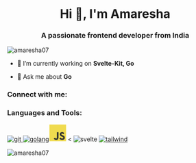 <h1 align="center">Hi 👋, I'm Amaresha</h1>
<h3 align="center">A passionate frontend developer from India</h3>

<p align="left"> <img src="https://komarev.com/ghpvc/?username=amaresha07&label=Profile%20views&color=0e75b6&style=flat" alt="amaresha07" /> </p>

- 🔭 I’m currently working on **Svelte-Kit, Go**

- 💬 Ask me about **Go**

<h3 align="left">Connect with me:</h3>
<p align="left">
</p>

<h3 align="left">Languages and Tools:</h3>
<p align="left"> <a href="https://git-scm.com/" target="_blank" rel="noreferrer"> <img src="https://www.vectorlogo.zone/logos/git-scm/git-scm-icon.svg" alt="git" width="40" height="40"/> </a> <a href="https://developer.mozilla.org/en-US/docs/Web/JavaScript" target="_blank" rel="noreferrer"><a href="https://go.dev/" target="_blank" rel="noreferrer"><img src="https://raw.githubusercontent.com/golang/go/master/doc/gopher/fiveyears.jpg" alt="golang" width="40" height="40" /></a><img src="https://raw.githubusercontent.com/devicons/devicon/master/icons/javascript/javascript-original.svg" alt="javascript" width="40" height="40"/> </a> < <img src="https://upload.wikimedia.org/wikipedia/commons/1/1b/Svelte_Logo.svg" alt="svelte" width="40" height="40"/> </a> <a href="https://tailwindcss.com/" target="_blank" rel="noreferrer"> <img src="https://www.vectorlogo.zone/logos/tailwindcss/tailwindcss-icon.svg" alt="tailwind" width="40" height="40"/> </a> </p>

<p><img align="center" src="https://github-readme-streak-stats.herokuapp.com/?user=amaresha07&" alt="amaresha07" /></p>

